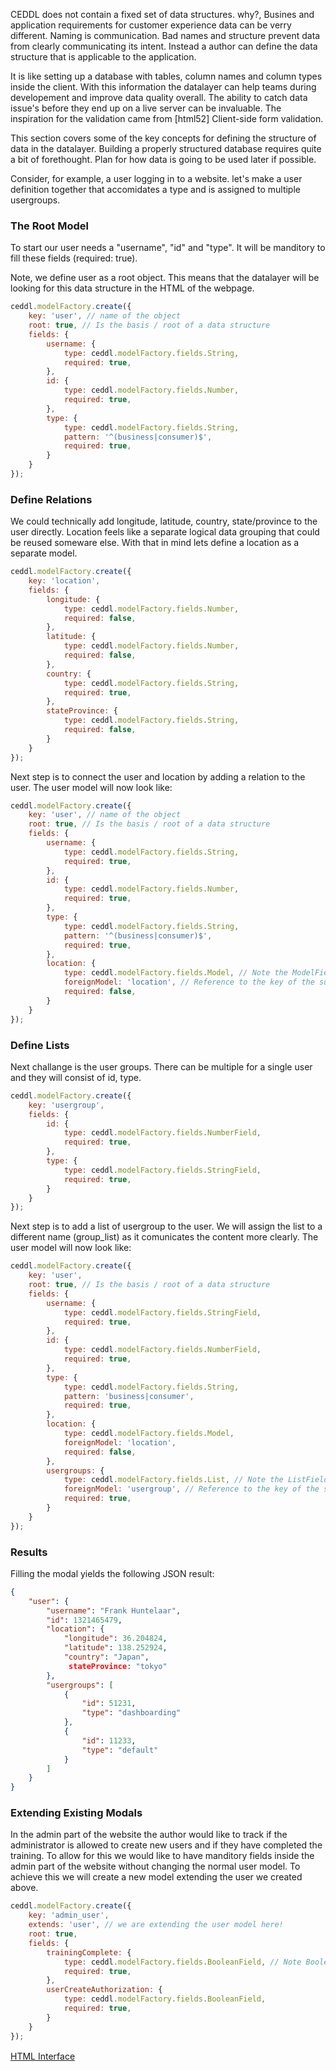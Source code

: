 CEDDL does not contain a fixed set of data structures. why?, Busines and application requirements for customer experience data can be verry different. Naming is communication. Bad names and structure prevent data from clearly communicating its intent. Instead a author can define the data structure that is applicable to the application.

It is like setting up a database with tables, column names and column types inside the client. With this information the datalayer can help teams during developement and improve data quality overall. The ability to catch data issue's before they end up on a live server can be invaluable. The inspiration for the validation came from [html52] Client-side form validation.

This section covers some of the key concepts for defining the structure of data in the datalayer. Building a properly structured database requires quite a bit of forethought. Plan for how data is going to be used later if possible.

Consider, for example, a user logging in to a website. let's make a user definition together that accomidates a type and is assigned to multiple usergroups.

### The Root Model
To start our user needs a "username", "id" and "type". It will be manditory to fill these fields (required: true).

Note, we define user as a root object. This means that the datalayer will be looking for this data structure in the HTML of the webpage.

```js
ceddl.modelFactory.create({
    key: 'user', // name of the object
    root: true, // Is the basis / root of a data structure
    fields: {
        username: {
            type: ceddl.modelFactory.fields.String,
            required: true,
        },
        id: {
            type: ceddl.modelFactory.fields.Number,
            required: true,
        },
        type: {
            type: ceddl.modelFactory.fields.String,
            pattern: '^(business|consumer)$',
            required: true,
        }
    }
});
```


### Define Relations

We could technically add longitude, latitude, country, state/province to the user directly. Location feels like a separate logical data grouping that could be reused someware else. With that in mind lets define a location as a separate model.

```js
ceddl.modelFactory.create({
    key: 'location',
    fields: {
        longitude: {
            type: ceddl.modelFactory.fields.Number,
            required: false,
        },
        latitude: {
            type: ceddl.modelFactory.fields.Number,
            required: false,
        },
        country: {
            type: ceddl.modelFactory.fields.String,
            required: true,
        },
        stateProvince: {
            type: ceddl.modelFactory.fields.String,
            required: false,
        }
    }
});
```
Next step is to connect the user and location by adding a relation to the user. The user model will now look like:

```js
ceddl.modelFactory.create({
    key: 'user', // name of the object
    root: true, // Is the basis / root of a data structure
    fields: {
        username: {
            type: ceddl.modelFactory.fields.String,
            required: true,
        },
        id: {
            type: ceddl.modelFactory.fields.Number,
            required: true,
        },
        type: {
            type: ceddl.modelFactory.fields.String,
            pattern: '^(business|consumer)$',
            required: true,
        },
        location: {
            type: ceddl.modelFactory.fields.Model, // Note the ModelField type here
            foreignModel: 'location', // Reference to the key of the sub model
            required: false,
        }
    }
});
```

### Define Lists

Next challange is the user groups. There can be multiple for a single user and they will consist of id, type.

```js
ceddl.modelFactory.create({
    key: 'usergroup',
    fields: {
        id: {
            type: ceddl.modelFactory.fields.NumberField,
            required: true,
        },
        type: {
            type: ceddl.modelFactory.fields.StringField,
            required: true,
        }
    }
});
```

Next step is to add a list of usergroup to the user. We will assign the list to a different name (group_list) as it comunicates the content more clearly. The user model will now look like:

```js
ceddl.modelFactory.create({
    key: 'user',
    root: true, // Is the basis / root of a data structure
    fields: {
        username: {
            type: ceddl.modelFactory.fields.StringField,
            required: true,
        },
        id: {
            type: ceddl.modelFactory.fields.NumberField,
            required: true,
        },
        type: {
            type: ceddl.modelFactory.fields.String,
            pattern: 'business|consumer',
            required: true,
        },
        location: {
            type: ceddl.modelFactory.fields.Model,
            foreignModel: 'location',
            required: false,
        },
        usergroups: {
            type: ceddl.modelFactory.fields.List, // Note the ListField type here
            foreignModel: 'usergroup', // Reference to the key of the sub model
            required: true,
        }
    }
});
```

### Results

Filling the modal yields the following JSON result:
```json
{
    "user": {
        "username": "Frank Huntelaar",
        "id": 1321465479,
        "location": {
            "longitude": 36.204824,
            "latitude": 138.252924,
            "country": "Japan",
             stateProvince: "tokyo"
        },
        "usergroups": [
            {
                "id": 51231,
                "type": "dashboarding"
            },
            {
                "id": 11233,
                "type": "default"
            }
        ]
    }
}
```



### Extending Existing Modals

In the admin part of the website the author would like to track if the administrator is allowed to create new users and if they have completed the training. To allow for this we would like to have manditory fields inside the admin part of the website without changing the normal user model. To achieve this we will create a new model extending the user we created above.

```js
ceddl.modelFactory.create({
    key: 'admin_user',
    extends: 'user', // we are extending the user model here!
    root: true,
    fields: {
        trainingComplete: {
            type: ceddl.modelFactory.fields.BooleanField, // Note BooleanField
            required: true,
        },
        userCreateAuthorization: {
            type: ceddl.modelFactory.fields.BooleanField,
            required: true,
        }
    }
});
```

<div class="text-right">
<a style="display: inline-block; margin-bottom: 20px; line-height:20px;" href="/html-interface">HTML Interface <i class="icon-arrow-right"></i></a>
</div>








